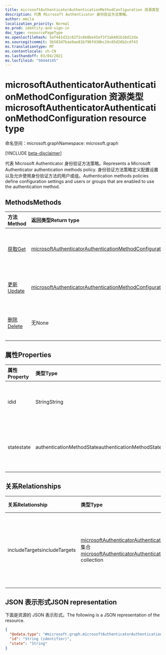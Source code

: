 ```yaml
---
title: microsoftAuthenticatorAuthenticationMethodConfiguration 资源类型
description: 代表 Microsoft Authenticator 身份验证方法策略。
author: mmcla
localization_priority: Normal
ms.prod: identity-and-sign-in
doc_type: resourcePageType
ms.openlocfilehash: 5af441d32c02f2c6b8be45ef3f3ab401b10d12da
ms.sourcegitcommit: 3b583d7baa9ae81b796fd30bc24c65d26b2cdf43
ms.translationtype: MT
ms.contentlocale: zh-CN
ms.lasthandoff: 03/04/2021
ms.locfileid: "50444145"
---
```

# <a name="microsoftauthenticatorauthenticationmethodconfiguration-resource-type"></a><span data-ttu-id="36ebd-103">microsoftAuthenticatorAuthenticationMethodConfiguration 资源类型</span><span class="sxs-lookup"><span data-stu-id="36ebd-103">microsoftAuthenticatorAuthenticationMethodConfiguration resource type</span></span>
<span data-ttu-id="36ebd-104">命名空间：microsoft.graph</span><span class="sxs-lookup"><span data-stu-id="36ebd-104">Namespace: microsoft.graph</span></span>

[!INCLUDE [beta-disclaimer](../../includes/beta-disclaimer.md)]

<span data-ttu-id="36ebd-105">代表 Microsoft Authenticator 身份验证方法策略。</span><span class="sxs-lookup"><span data-stu-id="36ebd-105">Represents a Microsoft Authenticator authentication methods policy.</span></span> <span data-ttu-id="36ebd-106">身份验证方法策略定义配置设置以及允许使用身份验证方法的用户或组。</span><span class="sxs-lookup"><span data-stu-id="36ebd-106">Authentication methods policies define configuration settings and users or groups that are enabled to use the authentication method.</span></span>

## <a name="methods"></a><span data-ttu-id="36ebd-107">Methods</span><span class="sxs-lookup"><span data-stu-id="36ebd-107">Methods</span></span>
|<span data-ttu-id="36ebd-108">方法</span><span class="sxs-lookup"><span data-stu-id="36ebd-108">Method</span></span>|<span data-ttu-id="36ebd-109">返回类型</span><span class="sxs-lookup"><span data-stu-id="36ebd-109">Return type</span></span>|<span data-ttu-id="36ebd-110">说明</span><span class="sxs-lookup"><span data-stu-id="36ebd-110">Description</span></span>|
|:---|:---|:---|
|[<span data-ttu-id="36ebd-111">获取</span><span class="sxs-lookup"><span data-stu-id="36ebd-111">Get</span></span>](../api/microsoftauthenticatorauthenticationmethodconfiguration-get.md)|[<span data-ttu-id="36ebd-112">microsoftAuthenticatorAuthenticationMethodConfiguration</span><span class="sxs-lookup"><span data-stu-id="36ebd-112">microsoftAuthenticatorAuthenticationMethodConfiguration</span></span>](../resources/microsoftauthenticatorauthenticationmethodconfiguration.md)|<span data-ttu-id="36ebd-113">读取 microsoftAuthenticatorAuthenticationMethodConfiguration 对象的属性和关系。</span><span class="sxs-lookup"><span data-stu-id="36ebd-113">Read the properties and relationships of a microsoftAuthenticatorAuthenticationMethodConfiguration object.</span></span>|
|[<span data-ttu-id="36ebd-114">更新</span><span class="sxs-lookup"><span data-stu-id="36ebd-114">Update</span></span>](../api/microsoftauthenticatorauthenticationmethodconfiguration-update.md)|[<span data-ttu-id="36ebd-115">microsoftAuthenticatorAuthenticationMethodConfiguration</span><span class="sxs-lookup"><span data-stu-id="36ebd-115">microsoftAuthenticatorAuthenticationMethodConfiguration</span></span>](../resources/microsoftauthenticatorauthenticationmethodconfiguration.md)|<span data-ttu-id="36ebd-116">更新 microsoftAuthenticatorAuthenticationMethodConfiguration 对象的属性。</span><span class="sxs-lookup"><span data-stu-id="36ebd-116">Update the properties of a microsoftAuthenticatorAuthenticationMethodConfiguration object.</span></span>|
|[<span data-ttu-id="36ebd-117">删除</span><span class="sxs-lookup"><span data-stu-id="36ebd-117">Delete</span></span>](../api/microsoftauthenticatorauthenticationmethodconfiguration-delete.md)|<span data-ttu-id="36ebd-118">无</span><span class="sxs-lookup"><span data-stu-id="36ebd-118">None</span></span>|<span data-ttu-id="36ebd-119">将 microsoftAuthenticatorAuthenticationMethodConfiguration 对象还原到其默认配置。</span><span class="sxs-lookup"><span data-stu-id="36ebd-119">Reverts the microsoftAuthenticatorAuthenticationMethodConfiguration object to its default configuration.</span></span>|

## <a name="properties"></a><span data-ttu-id="36ebd-120">属性</span><span class="sxs-lookup"><span data-stu-id="36ebd-120">Properties</span></span>
|<span data-ttu-id="36ebd-121">属性</span><span class="sxs-lookup"><span data-stu-id="36ebd-121">Property</span></span>|<span data-ttu-id="36ebd-122">类型</span><span class="sxs-lookup"><span data-stu-id="36ebd-122">Type</span></span>|<span data-ttu-id="36ebd-123">说明</span><span class="sxs-lookup"><span data-stu-id="36ebd-123">Description</span></span>|
|:---|:---|:---|
|<span data-ttu-id="36ebd-124">id</span><span class="sxs-lookup"><span data-stu-id="36ebd-124">id</span></span>|<span data-ttu-id="36ebd-125">String</span><span class="sxs-lookup"><span data-stu-id="36ebd-125">String</span></span>|<span data-ttu-id="36ebd-126">身份验证方法策略标识符。</span><span class="sxs-lookup"><span data-stu-id="36ebd-126">The authentication method policy identifier.</span></span>|
|<span data-ttu-id="36ebd-127">state</span><span class="sxs-lookup"><span data-stu-id="36ebd-127">state</span></span>|<span data-ttu-id="36ebd-128">authenticationMethodState</span><span class="sxs-lookup"><span data-stu-id="36ebd-128">authenticationMethodState</span></span>|<span data-ttu-id="36ebd-129">可取值为：`enabled`、`disabled`。</span><span class="sxs-lookup"><span data-stu-id="36ebd-129">Possible values are: `enabled`, `disabled`.</span></span>|

## <a name="relationships"></a><span data-ttu-id="36ebd-130">关系</span><span class="sxs-lookup"><span data-stu-id="36ebd-130">Relationships</span></span>
|<span data-ttu-id="36ebd-131">关系</span><span class="sxs-lookup"><span data-stu-id="36ebd-131">Relationship</span></span>|<span data-ttu-id="36ebd-132">类型</span><span class="sxs-lookup"><span data-stu-id="36ebd-132">Type</span></span>|<span data-ttu-id="36ebd-133">说明</span><span class="sxs-lookup"><span data-stu-id="36ebd-133">Description</span></span>|
|:---|:---|:---|
|<span data-ttu-id="36ebd-134">includeTargets</span><span class="sxs-lookup"><span data-stu-id="36ebd-134">includeTargets</span></span>|<span data-ttu-id="36ebd-135">[microsoftAuthenticatorAuthenticationMethodTarget](../resources/microsoftauthenticatorauthenticationmethodtarget.md) 集合</span><span class="sxs-lookup"><span data-stu-id="36ebd-135">[microsoftAuthenticatorAuthenticationMethodTarget](../resources/microsoftauthenticatorauthenticationmethodtarget.md) collection</span></span>|<span data-ttu-id="36ebd-136">允许使用身份验证方法的用户或组的集合。</span><span class="sxs-lookup"><span data-stu-id="36ebd-136">A collection of users or groups who are enabled to use the authentication method.</span></span>|

## <a name="json-representation"></a><span data-ttu-id="36ebd-137">JSON 表示形式</span><span class="sxs-lookup"><span data-stu-id="36ebd-137">JSON representation</span></span>
<span data-ttu-id="36ebd-138">下面是资源的 JSON 表示形式。</span><span class="sxs-lookup"><span data-stu-id="36ebd-138">The following is a JSON representation of the resource.</span></span>
<!-- {
  "blockType": "resource",
  "keyProperty": "id",
  "@odata.type": "microsoft.graph.microsoftAuthenticatorAuthenticationMethodConfiguration",
  "baseType": "microsoft.graph.authenticationMethodConfiguration",
  "openType": false
}
-->
``` json
{
  "@odata.type": "#microsoft.graph.microsoftAuthenticatorAuthenticationMethodConfiguration",
  "id": "String (identifier)",
  "state": "String"
}
```

